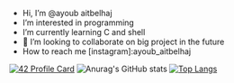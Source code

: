 -  Hi, I’m @ayoub aitbelhaj
-  I’m interested in programming 
-  I’m currently learning C and shell 
- 💞️ I’m looking to collaborate on big project in the future
-  How to reach me [instagram]:ayoub_aitbelhaj

[![42 Profile Card](https://1337-readme.vercel.app/api/profile?cursus=42cursus&dark=true&login=aaitbelh)](https://github.com/aaitbelh/1337-readme)
![Anurag's GitHub stats](https://github-readme-stats.vercel.app/api?username=aaitbelh&show_icons=true) 
[![Top Langs](https://github-readme-stats.vercel.app/api/top-langs/?username=aaitbelh&langs_count=8)](https://github.com/aaitbelh/github-readme-stats)


